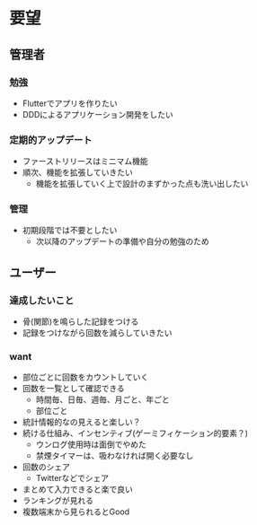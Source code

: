 # 要望

## 管理者

### 勉強

- Flutterでアプリを作りたい
- DDDによるアプリケーション開発をしたい

### 定期的アップデート

- ファーストリリースはミニマム機能
- 順次、機能を拡張していきたい
  - 機能を拡張していく上で設計のまずかった点も洗い出したい

### 管理

- 初期段階では不要としたい
  - 次以降のアップデートの準備や自分の勉強のため

## ユーザー

### 達成したいこと

- 骨(関節)を鳴らした記録をつける
- 記録をつけながら回数を減らしていきたい

### want

- 部位ごとに回数をカウントしていく
- 回数を一覧として確認できる
  - 時間毎、日毎、週毎、月ごと、年ごと
  - 部位ごと
- 統計情報的なの見えると楽しい？
- 続ける仕組み、インセンティブ(ゲーミフィケーション的要素？)
  - ウンログ使用時は面倒でやめた
  - 禁煙タイマーは、吸わなければ開く必要なし
- 回数のシェア
  - Twitterなどでシェア
- まとめて入力できると楽で良い
- ランキングが見れる
- 複数端末から見られるとGood